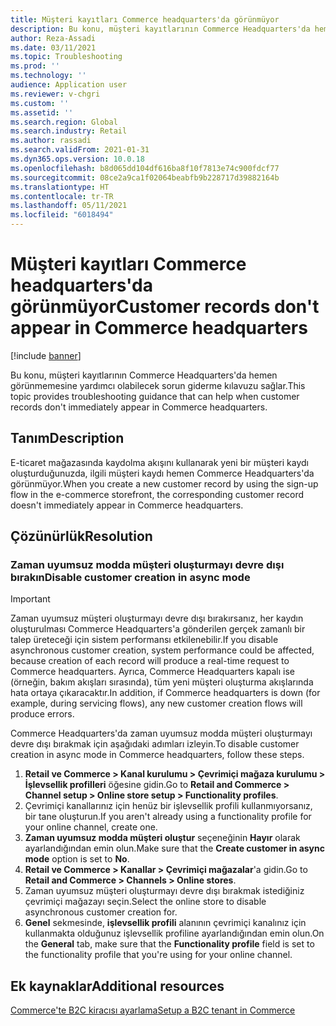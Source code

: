 ```yaml
---
title: Müşteri kayıtları Commerce headquarters'da görünmüyor
description: Bu konu, müşteri kayıtlarının Commerce Headquarters'da hemen görünmemesine yardımcı olabilecek sorun giderme kılavuzu sağlar.
author: Reza-Assadi
ms.date: 03/11/2021
ms.topic: Troubleshooting
ms.prod: ''
ms.technology: ''
audience: Application user
ms.reviewer: v-chgri
ms.custom: ''
ms.assetid: ''
ms.search.region: Global
ms.search.industry: Retail
ms.author: rassadi
ms.search.validFrom: 2021-01-31
ms.dyn365.ops.version: 10.0.18
ms.openlocfilehash: b8d065dd104df616ba8f10f7813e74c900fdcf77
ms.sourcegitcommit: 08ce2a9ca1f02064beabfb9b228717d39882164b
ms.translationtype: HT
ms.contentlocale: tr-TR
ms.lasthandoff: 05/11/2021
ms.locfileid: "6018494"
---
```

# <a name="customer-records-dont-appear-in-commerce-headquarters"></a><span data-ttu-id="aa4e8-103">Müşteri kayıtları Commerce headquarters'da görünmüyor</span><span class="sxs-lookup"><span data-stu-id="aa4e8-103">Customer records don't appear in Commerce headquarters</span></span>

[!include [banner](../../includes/banner.md)]

<span data-ttu-id="aa4e8-104">Bu konu, müşteri kayıtlarının Commerce Headquarters'da hemen görünmemesine yardımcı olabilecek sorun giderme kılavuzu sağlar.</span><span class="sxs-lookup"><span data-stu-id="aa4e8-104">This topic provides troubleshooting guidance that can help when customer records don't immediately appear in Commerce headquarters.</span></span>

## <a name="description"></a><span data-ttu-id="aa4e8-105">Tanım</span><span class="sxs-lookup"><span data-stu-id="aa4e8-105">Description</span></span>

<span data-ttu-id="aa4e8-106">E-ticaret mağazasında kaydolma akışını kullanarak yeni bir müşteri kaydı oluşturduğunuzda, ilgili müşteri kaydı hemen Commerce Headquarters'da görünmüyor.</span><span class="sxs-lookup"><span data-stu-id="aa4e8-106">When you create a new customer record by using the sign-up flow in the e-commerce storefront, the corresponding customer record doesn't immediately appear in Commerce headquarters.</span></span>

## <a name="resolution"></a><span data-ttu-id="aa4e8-107">Çözünürlük</span><span class="sxs-lookup"><span data-stu-id="aa4e8-107">Resolution</span></span>

### <a name="disable-customer-creation-in-async-mode"></a><span data-ttu-id="aa4e8-108">Zaman uyumsuz modda müşteri oluşturmayı devre dışı bırakın</span><span class="sxs-lookup"><span data-stu-id="aa4e8-108">Disable customer creation in async mode</span></span>

> [!IMPORTANT]
> <span data-ttu-id="aa4e8-109">Zaman uyumsuz müşteri oluşturmayı devre dışı bırakırsanız, her kaydın oluşturulması Commerce Headquarters'a gönderilen gerçek zamanlı bir talep üreteceği için sistem performansı etkilenebilir.</span><span class="sxs-lookup"><span data-stu-id="aa4e8-109">If you disable asynchronous customer creation, system performance could be affected, because creation of each record will produce a real-time request to Commerce headquarters.</span></span> <span data-ttu-id="aa4e8-110">Ayrıca, Commerce Headquarters kapalı ise (örneğin, bakım akışları sırasında), tüm yeni müşteri oluşturma akışlarında hata ortaya çıkaracaktır.</span><span class="sxs-lookup"><span data-stu-id="aa4e8-110">In addition, if Commerce headquarters is down (for example, during servicing flows), any new customer creation flows will produce errors.</span></span>

<span data-ttu-id="aa4e8-111">Commerce Headquarters'da zaman uyumsuz modda müşteri oluşturmayı devre dışı bırakmak için aşağıdaki adımları izleyin.</span><span class="sxs-lookup"><span data-stu-id="aa4e8-111">To disable customer creation in async mode in Commerce headquarters, follow these steps.</span></span>

1. <span data-ttu-id="aa4e8-112">**Retail ve Commerce \> Kanal kurulumu \> Çevrimiçi mağaza kurulumu \> İşlevsellik profilleri** öğesine gidin.</span><span class="sxs-lookup"><span data-stu-id="aa4e8-112">Go to **Retail and Commerce \> Channel setup \> Online store setup \> Functionality profiles**.</span></span>
1. <span data-ttu-id="aa4e8-113">Çevrimiçi kanallarınız için henüz bir işlevsellik profili kullanmıyorsanız, bir tane oluşturun.</span><span class="sxs-lookup"><span data-stu-id="aa4e8-113">If you aren't already using a functionality profile for your online channel, create one.</span></span>
1. <span data-ttu-id="aa4e8-114">**Zaman uyumsuz modda müşteri oluştur** seçeneğinin **Hayır** olarak ayarlandığından emin olun.</span><span class="sxs-lookup"><span data-stu-id="aa4e8-114">Make sure that the **Create customer in async mode** option is set to **No**.</span></span>
1. <span data-ttu-id="aa4e8-115">**Retail ve Commerce \> Kanallar \> Çevrimiçi mağazalar**'a gidin.</span><span class="sxs-lookup"><span data-stu-id="aa4e8-115">Go to **Retail and Commerce \> Channels \> Online stores**.</span></span>
1. <span data-ttu-id="aa4e8-116">Zaman uyumsuz müşteri oluşturmayı devre dışı bırakmak istediğiniz çevrimiçi mağazayı seçin.</span><span class="sxs-lookup"><span data-stu-id="aa4e8-116">Select the online store to disable asynchronous customer creation for.</span></span>
1. <span data-ttu-id="aa4e8-117">**Genel** sekmesinde, **işlevsellik profili** alanının çevrimiçi kanalınız için kullanmakta olduğunuz işlevsellik profiline ayarlandığından emin olun.</span><span class="sxs-lookup"><span data-stu-id="aa4e8-117">On the **General** tab, make sure that the **Functionality profile** field is set to the functionality profile that you're using for your online channel.</span></span>

## <a name="additional-resources"></a><span data-ttu-id="aa4e8-118">Ek kaynaklar</span><span class="sxs-lookup"><span data-stu-id="aa4e8-118">Additional resources</span></span>

[<span data-ttu-id="aa4e8-119">Commerce'te B2C kiracısı ayarlama</span><span class="sxs-lookup"><span data-stu-id="aa4e8-119">Setup a B2C tenant in Commerce</span></span>](../set-up-b2c-tenant.md)
